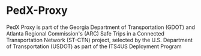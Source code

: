 # PedX-Proxy
PedX Proxy is part of the Georgia Department of Transportation (GDOT) and Atlanta Regional Commission's (ARC) Safe Trips in a Connected Transportation Network (ST-CTN) project, selected by the U.S. Department of Transportation (USDOT) as part of the ITS4US Deployment Program
